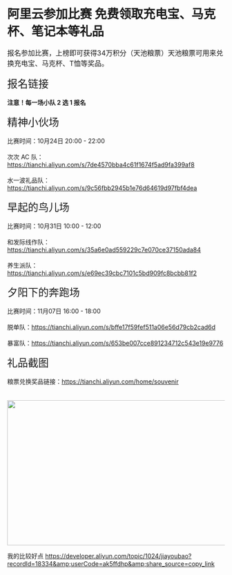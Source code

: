 # 阿里云参加比赛 免费领取充电宝、马克杯、笔记本等礼品


<font size="3">报名参加比赛，上榜即可获得34万积分（天池粮票）天池粮票可用来兑换充电宝、马克杯、T恤等奖品。</font><br />
<br />
<font size="5">报名链接</font><br />
<br />
<strong>注意！每一场小队 2 选 1 报名</strong><br />
<br />
<font size="5">精神小伙场</font><br />
<br />
比赛时间：10月24日 20:00 - 22:00<br />
<br />
次次 AC 队：https://tianchi.aliyun.com/s/7de4570bba4c61f1674f5ad9fa399af8<br />
<br />
水一波礼品队：https://tianchi.aliyun.com/s/9c56fbb2945b1e76d64619d97fbf4dea<br />
<br />
<font size="5">早起的鸟儿场</font><br />
<br />
比赛时间：10月31日 10:00 - 12:00<br />
<br />
和发际线作队：https://tianchi.aliyun.com/s/35a6e0ad559229c7e070ce37150ada84<br />
<br />
养生派队：https://tianchi.aliyun.com/s/e69ec39cbc7101c5bd909fc8bcbb81f2<br />
<br />
<font size="5">夕阳下的奔跑场</font><br />
<br />
比赛时间：11月07日 16:00 - 18:00<br />
<br />
脱单队：https://tianchi.aliyun.com/s/bffe17f59fef511a06e56d79cb2cad6d<br />
<br />
暴富队：https://tianchi.aliyun.com/s/653be007cce891234712c543e19e9776<br />
<br />
<font size="5">礼品截图</font><br />
<br />
粮票兑换奖品链接：https://tianchi.aliyun.com/home/souvenir<br />
<br />
<img id="aimg_bUNnS" onclick="zoom(this, this.src, 0, 0, 0)" class="zoom" src="https://s1.ax1x.com/2020/10/22/BFtm0f.png" onmouseover="img_onmouseoverfunc(this)" onload="thumbImg(this)" border="0" alt="" /><br />
<br />
<img id="aimg_vpZR9" onclick="zoom(this, this.src, 0, 0, 0)" class="zoom" width="600" height="336" src="https://s1.ax1x.com/2020/10/22/BFtB9J.png" onmouseover="img_onmouseoverfunc(this)" onclick="zoom(this)" style="cursor:pointer" border="0" alt="" />

我的比较好点 <a href="https://developer.aliyun.com/topic/1024/jiayoubao?recordId=18334&amp;userCode=ak5ffdhp&amp;share_source=copy_link" target="_blank">https://developer.aliyun.com/topic/1024/jiayoubao?recordId=18334&amp;userCode=ak5ffdhp&amp;share_source=copy_link</a>
